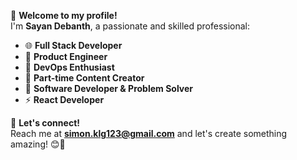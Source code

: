 👋 **Welcome to my profile!**  
I'm **Sayan Debanth**, a passionate and skilled professional:  

- 🌐 **Full Stack Developer**  
- 🌱 **Product Engineer**  
- 🚀 **DevOps Enthusiast**  
- 🎥 **Part-time Content Creator**  
- 💼 **Software Developer & Problem Solver**  
- ⚡ **React Developer**  

📩 **Let's connect!**  
Reach me at **simon.klg123@gmail.com** and let's create something amazing! 😊🚀  

<!---
sayandebnath-creator/sayandebnath-creator is a ✨ special ✨ repository because its `README.md` (this file) appears on your GitHub profile.  
You can click the Preview link to take a look at your changes.
--->
